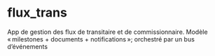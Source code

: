 # flux_trans
App de gestion des flux de transitaire et de commissionnaire. Modèle « milestones + documents + notifications »; orchestré par un bus d’événements
